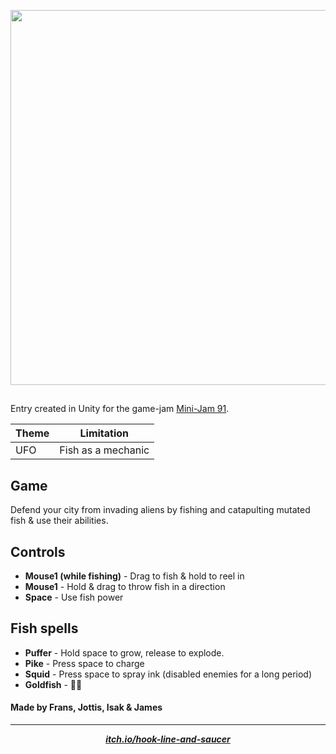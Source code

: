 <p align="center" >
  <img width="600" src="https://i.imgur.com/gsU3fCr.png"/>
</p>

## 

Entry created in Unity for the game-jam  [Mini-Jam 91](https://itch.io/jam/mini-jam-91-ufo).

| Theme | Limitation |
| -     | -          |
| UFO | Fish as a mechanic   |

## Game
Defend your city from invading aliens by fishing and catapulting mutated fish & use their abilities.

## Controls
* **Mouse1 (while fishing)** - Drag to fish & hold to reel in
* **Mouse1** - Hold & drag to throw fish in a direction
* **Space** - Use fish power

## Fish spells
* **Puffer** - Hold space to grow, release to explode.
* **Pike** - Press space to charge
* **Squid** - Press space to spray ink (disabled enemies for a long period)
* **Goldfish** - 🐠💩

#### Made by Frans, Jottis, Isak & James
---

<p align="center">
    <b><i><a href="https://pyrbin.itch.io/hook-line-and-saucer">itch.io/hook-line-and-saucer</a></b></i>
</p>
